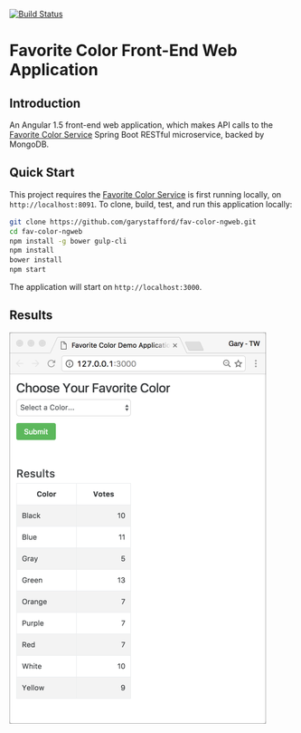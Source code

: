 [![Build Status](https://travis-ci.org/garystafford/fav-color-ngweb.svg?branch=master)](https://travis-ci.org/garystafford/fav-color-ngweb)

# Favorite Color Front-End Web Application

## Introduction

An Angular 1.5 front-end web application, which makes API calls to the [Favorite Color Service](https://github.com/garystafford/fav-color-service) Spring Boot RESTful microservice, backed by MongoDB.

## Quick Start

This project requires the [Favorite Color Service](https://github.com/garystafford/fav-color-service) is first running locally, on `http://localhost:8091`. To clone, build, test, and run this application locally:

```bash
git clone https://github.com/garystafford/fav-color-ngweb.git
cd fav-color-ngweb
npm install -g bower gulp-cli
npm install
bower install
npm start
```

The application will start on `http://localhost:3000`.

## Results

![Web UI](WebUI.png)

